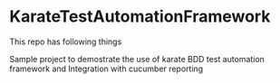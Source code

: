 # KarateTestAutomationFramework

This repo has following things

Sample project to demostrate the use of karate BDD test automation framework and Integration with cucumber reporting
